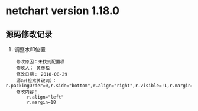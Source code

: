 # netchart version 1.18.0
## 源码修改记录

1. 调整水印位置
```
    修改原因：未找到配置项
    修改人： 黄彦松
    修改日期： 2018-08-29
    源码(检索关键词)： r.packingOrder=0,r.side="bottom",r.align="right",r.visible=!1,r.margin=3,
    修改内容：
        r.align="left"  
        r.margin=18
```
